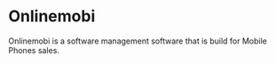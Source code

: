 Onlinemobi
==========

Onlinemobi is a software management software that is build for Mobile Phones sales.
